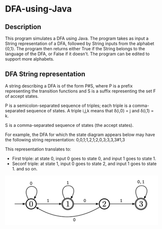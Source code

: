 # DFA-using-Java

## Description

This program simulates a DFA using Java. 
The program takes as input a String representation of a DFA, followed by String inputs from the alphabet {0,1}. The program then returns either True if the String belongs to the language of the DFA, or False if it doesn't. The program can be edited to support more alphabets.

## DFA String representation

A string describing a DFA is of the form P#S, where P is a prefix representing the transition functions and S is a suffix representing the set F of accept states.

P is a semicolon-separated sequence of triples; each triple is a comma-separated sequence of states. A triple i,j,k means that δ(i,0) = j and δ(i,1) = k.

S is a comma-separated sequence of states (the accept states).

For example, the DFA for which the state diagram appears below may have the following string representation:
0,0,1;1,2,1;2,0,3;3,3,3#1,3

This representation translates to: 
- First triple: at state 0, input 0 goes to state 0, and input 1 goes to state 1.
- Seconf triple: at state 1, input 0 goes to state 2, and input 1 goes to state 1.
and so on.

![Screen shot](Documentation/Screen-shot.jpg)
